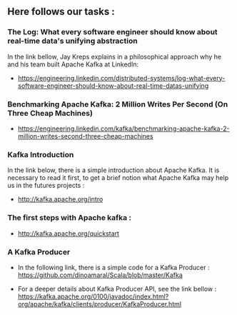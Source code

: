## Here follows our tasks :
### The Log: What every software engineer should know about real-time data's unifying abstraction
In the link bellow, Jay Kreps explains in a philosophical approach why he and his team built Apache Kafka at LinkedIn:
* https://engineering.linkedin.com/distributed-systems/log-what-every-software-engineer-should-know-about-real-time-datas-unifying

### Benchmarking Apache Kafka: 2 Million Writes Per Second (On Three Cheap Machines)
* https://engineering.linkedin.com/kafka/benchmarking-apache-kafka-2-million-writes-second-three-cheap-machines

### Kafka Introduction
In the link below, there is a simple introduction about Apache Kafka. It is necessary to read it first, to get a brief notion what Apache Kafka may help us in the futures projects : 
* http://kafka.apache.org/intro

### The first steps with Apache kafka :
* http://kafka.apache.org/quickstart 

### A Kafka Producer
* In the following link, there is a simple code for a Kafka Producer :
 https://github.com/dinoamaral/Scala/blob/master/Kafka

* For a deeper details about Kafka Producer API, see the link bellow :
https://kafka.apache.org/0100/javadoc/index.html?org/apache/kafka/clients/producer/KafkaProducer.html

 